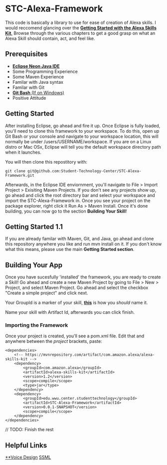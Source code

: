 # STC-Alexa-Framework

This code is basically a library to use for ease of creation of Alexa skills. I would reccomend glancing over the [**Getting Started with the Alexa Skills Kit**.](https://developer.amazon.com/public/solutions/alexa/alexa-skills-kit/getting-started-guide) Browse through the various chapters to get a good grasp on what an Alexa Skill should contain, act, and feel like.

## Prerequisites
* [**Eclipse Neon Java IDE**](https://www.eclipse.org/downloads/)
* Some Programming Experience
* Some Maven Experience
* Familar with Java syntax
* Familar with Git
* [**Git Bash** (If on Windows)](https://git-scm.com/downloads)
* Positive Attitude

## Getting Started

After installing Eclipse, go ahead and fire it up. Once Eclipse is fully loaded, you'll need to clone this framework to your workspace. To do this, open up Git Bash or your console and navigate to your workspace location, this will normally be under /users/USERNAME/workspace. If you are on a Linux distro or Mac OSx, Eclipse will tell you the default workspace directory path when it launches. 

You will then clone this repostitory with:
	
    git clone git@github.com:Student-Technology-Center/STC-Alexa-Framework.git
    
Afterwards, in the Eclipse IDE enviornment, you'll navigate to File > Import Project > Exisiting Maven Projects. If you don't see any projects show up, go ahead and click the root directory bar and select your workspace and import the STC-Alexa-Framework in. Once you see your project on the package explorer, right click it Run As > Maven Install. Once it's done building, you can now go to the section **Building Your Skill**!

## Getting Started 1.1
If you are already familar with Maven, Git, and Java, go ahead and clone this repository anywhere you like and run mvn install on it. If you don't know what this means, please use the main **Getting Started section**.

## Building Your App
Once you have sucesfully 'installed' the framework, you are ready to create a Skill! Go ahead and create a new Maven Project by going to File > New > Project, and select Maven Project. Go ahead and select the checkbox "Create a simple project" and click next.

Your GroupId is a marker of your skill, [**this**](https://maven.apache.org/guides/mini/guide-naming-conventions.html) is how you *should* name it.

Name your skill with Artifact Id, afterwards you can click finish.

### Importing the Framework
Once your project is created, you'll see a pom.xml file. Edit that and anywhere between the *project* brackets, paste:

	<dependencies>
		<!-- https://mvnrepository.com/artifact/com.amazon.alexa/alexa-skills-kit -->
		<dependency>
			<groupId>com.amazon.alexa</groupId>
			<artifactId>alexa-skills-kit</artifactId>
			<version>1.2</version>
			<scope>compile</scope>
			<type>jar</type>
		</dependency>
		<dependency>
			<groupId>edu.wwu.center.studenttechnology</groupId>
			<artifactId>STC-Alexa-Framework</artifactId>
			<version>0.0.1-SNAPSHOT</version>
			<scope>compile</scope>
		</dependency>
	</dependencies>
    
// TODO: Finish the rest

## Helpful Links

[**Voice Design](https://developer.amazon.com/public/solutions/alexa/alexa-skills-kit/docs/defining-the-voice-interface)
[SSML](https://developer.amazon.com/public/solutions/alexa/alexa-skills-kit/docs/speech-synthesis-markup-language-ssml-reference)
